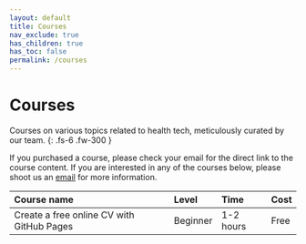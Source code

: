 ```yaml
---
layout: default
title: Courses
nav_exclude: true
has_children: true
has_toc: false
permalink: /courses
---
```


# Courses

Courses on various topics related to health tech, meticulously curated by our team. 
{: .fs-6 .fw-300 }

If you purchased a course, please check your email for the direct link to the course content. If you are interested in any of the courses below, please shoot us an [email](mailto:info@coderx.io) for more information.

| Course name | Level | Time | Cost |
| :---------- | :---- | :--- | :--- |
| Create a free online CV with GitHub Pages | Beginner | 1-2 hours | Free |